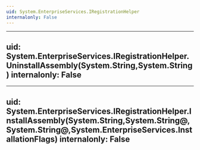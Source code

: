 ```yaml
---
uid: System.EnterpriseServices.IRegistrationHelper
internalonly: False
---
```


---
uid: System.EnterpriseServices.IRegistrationHelper.UninstallAssembly(System.String,System.String)
internalonly: False
---

---
uid: System.EnterpriseServices.IRegistrationHelper.InstallAssembly(System.String,System.String@,System.String@,System.EnterpriseServices.InstallationFlags)
internalonly: False
---
